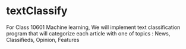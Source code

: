 textClassify
============

For Class 10601 Machine learning, We will implement text classification program that will categorize each article with one of topics : News, Classifieds, Opinion, Features
